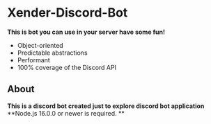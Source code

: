 # Xender-Discord-Bot

  **This is bot you can use in your server have some fun!**

- Object-oriented
- Predictable abstractions
- Performant
- 100% coverage of the Discord API

## About

**This is a discord bot created just to explore discord bot application**
**Node.js 16.0.0 or newer is required. **  
